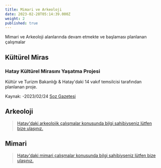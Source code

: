 ```yaml
---
title: Mimari ve Arkeoloji
date: 2023-02-28T05:14:39.000Z
weight: 2
published: true
---
```


Mimari ve Arkeoloji alanlarında devam etmekte ve başlaması planlanan çalışmalar

## Kültürel Miras

### Hatay Kültürel Mirasını Yaşatma Projesi

Kültür ve Turizm Bakanlığı & Hatay'daki 14 vakıf temsilcisi tarafından planlanan proje.

Kaynak:
-2023/02/24 [Soz Gazetesi](https://sozgazetesi.com.tr/2023/02/24/hatay-kulturel-mirasini-yasatma-projesi-start-aldi/)


## Arkeoloji
> [Hatay'daki arkeolojik çalışmalar konusunda bilgi sahibiyseniz lütfen bize ulaşınız.](mailto:hataybenimsahsimeselem@gmail.com)

## Mimari
> [Hatay'daki mimari çalışmalar konusunda bilgi sahibiyseniz lütfen bize ulaşınız.](mailto:hataybenimsahsimeselem@gmail.com)
